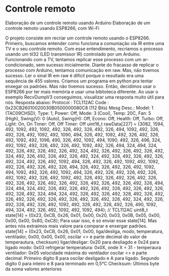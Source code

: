 # Controle remoto
Elaboração de um controle remoto usando Arduino
Elaboração de um controle remoto usando ESP8266, com Wi-Fi

O projeto consiste em recriar um controle remoto usando o ESP8266.
Primeiro, buscamos entender como funciona a comuniação via IR entre uma TV e o seu controle remoto.
Com esse entendimento, recriamos o processo usando um til32 (LED transmissor IR) controlado por um Arduino.
Funcionando com a TV, tentamos replicar esse processo com um ar-condicionado, sem sucesso inicialmente.
Diante do fracasso de replicar o processo com Arduino, tentamos comunicação em raw. Mas, não tivemos sucesso.
Ler o sinal IR em raw é dificil porque o resultado era uma sequência de 455 valores. Criamos um programa em python pra tentar enxegar os padrões. Mas não tivemos sucesso.
Então, decidimos usar o ESP8266 por ter mais memória e usar uma biblioteca diferente. Ao usar o exemplo RecvDumpV3 conseguimos, visualizar uma resposta muito útil para nós. Resposta abaixo:
Protocol  : TCL112AC
  Code      : 0x23CB26010020030B0500000080C8 (112 Bits)
  Mesg Desc.: Model: 1 (TAC09CHSD), Type: 1, Power: Off, Mode: 3 (Cool), Temp: 20C, Fan: 5 (High), Swing(V): 0 (Auto), Swing(H): Off, Econo: Off, Health: Off, Turbo: Off, Light: On, On Timer: Off, Off Timer: Off
  uint16_t rawData[227] = {3082, 1594,  492, 1092,  492, 1092,  492, 326,  492, 326,  492, 326,  494, 1092,  492, 326,  492, 326,  492, 1092,  492, 1090,  494, 326,  492, 1092,  492, 326,  492, 326,  492, 1092,  492, 1096,  490, 326,  492, 1092,  494, 1090,  492, 326,  496, 324,  492, 1092,  492, 326,  492, 326,  492, 1092,  492, 326,  494, 324,  494, 324,  492, 326,  492, 326,  492, 326,  492, 324,  492, 326,  492, 326,  492, 326,  492, 324,  492, 326,  492, 326,  492, 326,  492, 324,  492, 326,  492, 326,  492, 326,  492, 324,  492, 326,  492, 1092,  494, 326,  492, 326,  492, 1092,  492, 1092,  492, 326,  492, 326,  492, 326,  494, 326,  492, 326,  492, 326,  492, 1092,  494, 1092,  492, 326,  492, 1092,  494, 326,  492, 326,  492, 326,  492, 326,  492, 1092,  492, 326,  492, 1092,  492, 326,  492, 326,  492, 326,  492, 326,  492, 326,  492, 326,  492, 326,  492, 326,  492, 326,  492, 326,  492, 326,  494, 324,  494, 324,  492, 326,  492, 326,  492, 326,  492, 326,  492, 326,  492, 326,  492, 326,  492, 324,  494, 324,  492, 326,  492, 326,  492, 328,  492, 326,  492, 326,  492, 326,  492, 326,  492, 326,  492, 326,  492, 326,  492, 324,  492, 326,  492, 326,  492, 326,  492, 1092,  492, 326,  492, 326,  492, 326,  490, 1092,  494, 324,  492, 326,  492, 1092,  492, 1092,  494};  // TCL112AC
uint8_t state[14] = {0x23, 0xCB, 0x26, 0x01, 0x00, 0x20, 0x03, 0x0B, 0x05, 0x00, 0x00, 0x00, 0x80, 0xC8};
Para usar isso, é só enviar esse state[14]. Mas antes nós extraímos mais valore para comparar e enxergar padrões.
state[14] = {0x23, 0xCB, 0x26, 0x01, 0x00, liga/desliga, modo, temperatura, ventilador, 0x00, 0x00, 0x00, oscilar <> e parte decimal do valor de temperautura, checksum}
ligar/desligar: 0x20 para desliagdo e 0x24 para ligado
modo: 0x03 refrigerar
temperatura: 0x0X, onde X = 31 - temperaura
ventilador: 0x05 velocidade máxima do ventilador
oscilar <> e parte decimal:  Primeiro digíto 8 para oscilar desligado e A para ligado. Segundo digíto 0 para inteiro e 8 para terminado em 0,5°C
Checksum: Últimos byte da soma valores anteriores 
